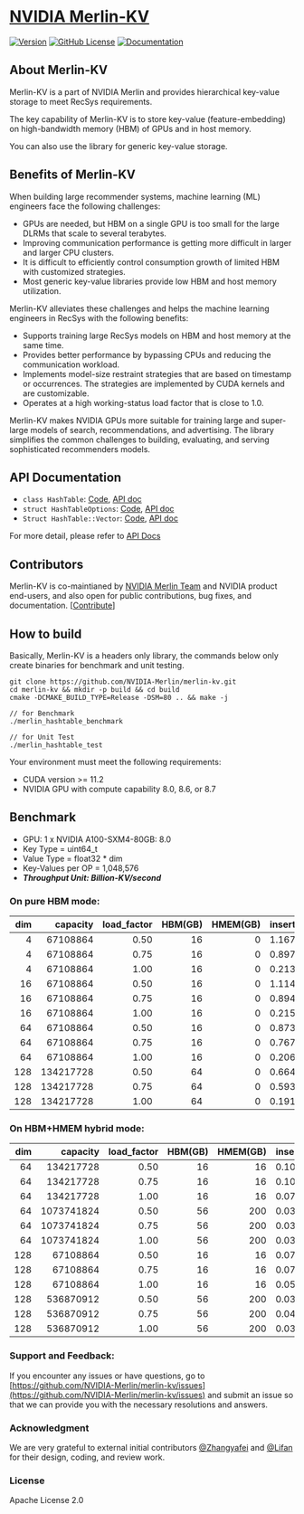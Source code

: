 # [NVIDIA Merlin-KV](https://github.com/NVIDIA-Merlin/merlin-kv)

[![Version](https://img.shields.io/github/v/release/NVIDIA-Merlin/merlin-kv?color=orange)](https://github.com/NVIDIA-Merlin/merlin-kv/releases)
[![GitHub License](https://img.shields.io/github/license/NVIDIA-Merlin/merlin-kv)](https://github.com/NVIDIA-Merlin/merlin-kv/blob/master/LICENSE)
[![Documentation](https://img.shields.io/badge/documentation-blue.svg)](https://nvidia-merlin.github.io/merlin-kv/master/README.html)

## About Merlin-KV

Merlin-KV is a part of NVIDIA Merlin and provides hierarchical key-value storage to meet RecSys requirements.

The key capability of Merlin-KV is to store key-value (feature-embedding) on high-bandwidth memory (HBM) of GPUs and in host memory.

You can also use the library for generic key-value storage.

## Benefits of Merlin-KV

When building large recommender systems, machine learning (ML) engineers face the following challenges:

- GPUs are needed, but HBM on a single GPU is too small for the large DLRMs that scale to several terabytes.
- Improving communication performance is getting more difficult in larger and larger CPU clusters.
- It is difficult to efficiently control consumption growth of limited HBM with customized strategies.
- Most generic key-value libraries provide low HBM and host memory utilization.

Merlin-KV alleviates these challenges and helps the machine learning engineers in RecSys with the following benefits:

- Supports training large RecSys models on HBM and host memory at the same time.
- Provides better performance by bypassing CPUs and reducing the communication workload.
- Implements model-size restraint strategies that are based on timestamp or occurrences.
  The strategies are implemented by CUDA kernels and are customizable.
- Operates at a high working-status load factor that is close to 1.0.

Merlin-KV makes NVIDIA GPUs more suitable for training large and super-large models of search, recommendations, and advertising.
The library simplifies the common challenges to building, evaluating, and serving sophisticated recommenders models.

## API Documentation

- `class HashTable`: [Code](https://github.com/NVIDIA-Merlin/merlin-kv/blob/master/include/merlin_hashtable.cuh#L101), [API doc](https://nvidia-merlin.github.io/merlin-kv/master/api/classnv_1_1merlin_1_1HashTable.html#exhale-class-classnv-1-1merlin-1-1hashtable)
- `struct HashTableOptions`: [Code](https://github.com/NVIDIA-Merlin/merlin-kv/blob/master/include/merlin_hashtable.cuh#L34), [API doc](https://nvidia-merlin.github.io/merlin-kv/master/api/structnv_1_1merlin_1_1HashTableOptions.html#exhale-struct-structnv-1-1merlin-1-1hashtableoptions)
- `Struct HashTable::Vector`: [Code](https://github.com/NVIDIA-Merlin/merlin-kv/blob/master/include/merlin_hashtable.cuh#L106), [API doc](https://nvidia-merlin.github.io/merlin-kv/master/api/structnv_1_1merlin_1_1HashTable_1_1Vector.html#exhale-struct-structnv-1-1merlin-1-1hashtable-1-1vector)

For more detail, please refer to [API Docs](https://nvidia-merlin.github.io/merlin-kv/master/api/index.html)


## Contributors

Merlin-KV is co-maintianed by [NVIDIA Merlin Team](https://github.com/NVIDIA-Merlin) and NVIDIA product end-users,
and also open for public contributions, bug fixes, and documentation. [[Contribute](CONTRIBUTING.md)]

## How to build

Basically, Merlin-KV is a headers only library, the commands below only create binaries for benchmark and unit testing.

```shell
git clone https://github.com/NVIDIA-Merlin/merlin-kv.git
cd merlin-kv && mkdir -p build && cd build
cmake -DCMAKE_BUILD_TYPE=Release -DSM=80 .. && make -j

// for Benchmark
./merlin_hashtable_benchmark

// for Unit Test
./merlin_hashtable_test
```

Your environment must meet the following requirements:

- CUDA version >= 11.2
- NVIDIA GPU with compute capability 8.0, 8.6, or 8.7


## Benchmark

* GPU: 1 x NVIDIA A100-SXM4-80GB: 8.0
* Key Type = uint64_t
* Value Type = float32 * dim
* Key-Values per OP = 1,048,576
* ***Throughput Unit: Billion-KV/second***

### On pure HBM mode:

| dim |    capacity | load_factor | HBM(GB) | HMEM(GB) | insert |  find |
|----:|------------:|------------:|--------:|---------:|-------:|------:|
|   4 |    67108864 |        0.50 |      16 |        0 |  1.167 | 1.750 |
|   4 |    67108864 |        0.75 |      16 |        0 |  0.897 | 1.386 |
|   4 |    67108864 |        1.00 |      16 |        0 |  0.213 | 0.678 |
|  16 |    67108864 |        0.50 |      16 |        0 |  1.114 | 1.564 |
|  16 |    67108864 |        0.75 |      16 |        0 |  0.894 | 1.258 |
|  16 |    67108864 |        1.00 |      16 |        0 |  0.215 | 0.640 |
|  64 |    67108864 |        0.50 |      16 |        0 |  0.873 | 0.915 |
|  64 |    67108864 |        0.75 |      16 |        0 |  0.767 | 0.823 |
|  64 |    67108864 |        1.00 |      16 |        0 |  0.206 | 0.492 |
| 128 |   134217728 |        0.50 |      64 |        0 |  0.664 | 0.613 |
| 128 |   134217728 |        0.75 |      64 |        0 |  0.593 | 0.560 |
| 128 |   134217728 |        1.00 |      64 |        0 |  0.191 | 0.387 |

### On HBM+HMEM hybrid mode:
| dim |    capacity | load_factor | HBM(GB) | HMEM(GB) | insert |  find |
|----:|------------:|------------:|--------:|---------:|-------:|------:|
|  64 |   134217728 |        0.50 |      16 |       16 |  0.107 | 0.103 |
|  64 |   134217728 |        0.75 |      16 |       16 |  0.106 | 0.101 |
|  64 |   134217728 |        1.00 |      16 |       16 |  0.077 | 0.094 |
|  64 |  1073741824 |        0.50 |      56 |      200 |  0.037 | 0.040 |
|  64 |  1073741824 |        0.75 |      56 |      200 |  0.037 | 0.040 |
|  64 |  1073741824 |        1.00 |      56 |      200 |  0.030 | 0.036 |
| 128 |    67108864 |        0.50 |      16 |       16 |  0.076 | 0.072 |
| 128 |    67108864 |        0.75 |      16 |       16 |  0.071 | 0.071 |
| 128 |    67108864 |        1.00 |      16 |       16 |  0.059 | 0.068 |
| 128 |   536870912 |        0.50 |      56 |      200 |  0.039 | 0.040 |
| 128 |   536870912 |        0.75 |      56 |      200 |  0.041 | 0.040 |
| 128 |   536870912 |        1.00 |      56 |      200 |  0.035 | 0.038 |

### Support and Feedback:

If you encounter any issues or have questions, go to [https://github.com/NVIDIA-Merlin/merlin-kv/issues](https://github.com/NVIDIA-Merlin/merlin-kv/issues) and submit an issue so that we can provide you with the necessary resolutions and answers.

### Acknowledgment
We are very grateful to external initial contributors [@Zhangyafei](https://github.com/zhangyafeikimi) and [@Lifan](https://github.com/Lifann) for their design, coding, and review work.

### License
Apache License 2.0